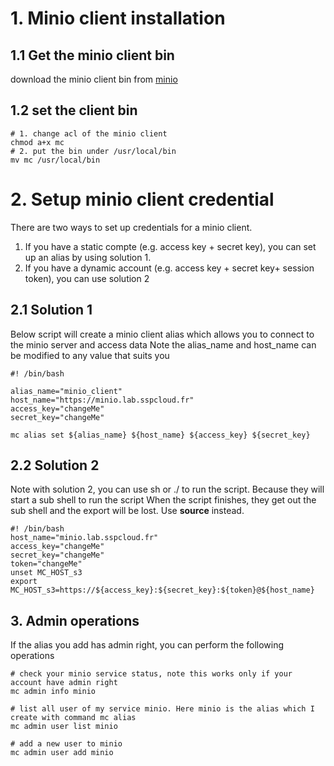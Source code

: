 # 1. Minio client installation

## 1.1 Get the minio client bin

download the minio client bin from [minio](https://docs.min.io/docs/minio-admin-complete-guide.html)

## 1.2 set the client bin
```shell
# 1. change acl of the minio client
chmod a+x mc
# 2. put the bin under /usr/local/bin
mv mc /usr/local/bin
```

# 2. Setup minio client credential
There are two ways to set up credentials for a minio client.
1. If you have a static compte (e.g. access key + secret key), you can set up an alias by using solution 1.
2. If you have a dynamic account (e.g. access key + secret key+ session token), you can use solution 2

## 2.1 Solution 1
Below script will create a minio client alias which allows you to connect to the minio server and access data
Note the alias_name and host_name can be modified to any value that suits you
```shell
#! /bin/bash

alias_name="minio_client"
host_name="https://minio.lab.sspcloud.fr"
access_key="changeMe"
secret_key="changeMe"

mc alias set ${alias_name} ${host_name} ${access_key} ${secret_key}

```

## 2.2 Solution 2
Note with solution 2, you can use sh or ./ to run the script. Because they will start a sub shell to run the script
When the script finishes, they get out the sub shell and the export will be lost. Use **source** instead.

```shell
#! /bin/bash
host_name="minio.lab.sspcloud.fr"
access_key="changeMe"
secret_key="changeMe"
token="changeMe"
unset MC_HOST_s3
export MC_HOST_s3=https://${access_key}:${secret_key}:${token}@${host_name}
```

## 3. Admin operations

If the alias you add has admin right, you can perform the following operations

```shell
# check your minio service status, note this works only if your account have admin right
mc admin info minio

# list all user of my service minio. Here minio is the alias which I create with command mc alias
mc admin user list minio

# add a new user to minio
mc admin user add minio
```


